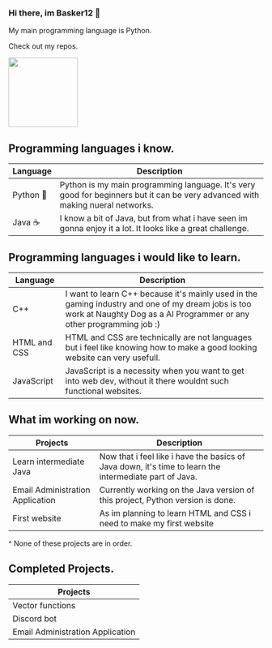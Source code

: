 ### Hi there, im Basker12 👋

My main programming language is Python.

Check out my repos.

   <img align="" height="137px" weight="500" src="https://github-readme-stats.vercel.app/api/top-langs/?username=Basker12&langs_count=8&&hide_title=true&hide_border=true&layout=compact&bg_color=0,73FA79,73FDFF,D783FF&theme=graywhite"/>
</a>

Programming languages i know.
--------------------------------------------------------------------------------------------------------------------------------------------------------------------------------
| Language | Description |
| --- | --- |
| Python 🐍 | Python is my main programming language. It's very good for beginners but it can be very advanced with making nueral networks. |
| Java ☕ | I know a bit of Java, but from what i have seen im gonna enjoy it a lot. It looks like a great challenge. |

Programming languages i would like to learn.
--------------------------------------------------------------------------------------------------------------------------------------------------------------------------------
| Language | Description |
| --- | --- |
| C++ | I want to learn C++ because it's mainly used in the gaming industry and one of my dream jobs is too work at Naughty Dog as a AI Programmer or any other programming job :) |
| HTML and CSS | HTML and CSS are technically are not languages but i feel like knowing how to make a good looking website can very usefull. |
| JavaScript | JavaScript is a necessity when you want to get into web dev, without it there wouldnt such functional websites. |

What im working on now.
--------------------------------------------------------------------------------------------------------------------------------------------------------------------------------
| Projects | Description |
| --- | --- |
| Learn intermediate Java | Now that i feel like i have the basics of Java down, it's time to learn the intermediate part of Java. |
| Email Administration Application | Currently working on the Java version of this project, Python version is done. |
| First website | As im planning to learn HTML and CSS i need to make my first website |

^ None of these projects are in order.

Completed Projects.
------------------------------------------------------------------------------------------------------------------------------------------------------------------------------
| Projects |
| --- |
| Vector functions |
| Discord bot |
| Email Administration Application |
